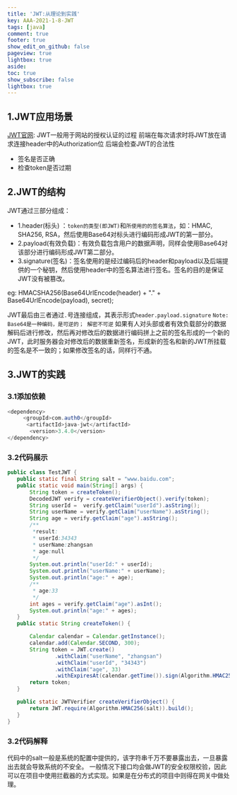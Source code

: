 ```yaml
---
title: 'JWT:从理论到实践'
key: AAA-2021-1-8-JWT
tags: [java]
comment: true
footer: true
show_edit_on_github: false
pageview: true
lightbox: true
aside:
toc: true
show_subscribe: false
lightbox: true
---
```


## **1.JWT应用场景**
[JWT官网](https://jwt.io):
JWT一般用于网站的授权认证的过程
前端在每次请求时将JWT放在请求连接header中的Authorization位
后端会检查JWT的合法性
+ 签名是否正确
+ 检查token是否过期

## **2.JWT的结构**
JWT通过三部分组成：
- 1.header(标头) ：``token的类型(即JWT)``和``所使用的的签名算法``，如：HMAC, SHA256, RSA，然后使用Base64对标头进行编码形成JWT的第一部分。
- 2.payload(有效负载)：有效负载包含用户的数据声明，同样会使用Base64对该部分进行编码形成JWT第二部分。
- 3.signature(签名)：签名使用的是经过编码后的header和payload以及后端提供的一个秘钥，然后使用header中的签名算法进行签名。签名的目的是保证JWT没有被篡改。

eg:   HMACSHA256(Base64UrlEncode(header) + "." + Base64UrlEncode(payload), secret);

JWT最后由三者通过`` . ``号连接组成，其表示形式``header.payload.signature``
`Note: Base64是一种编码，是可逆的； 解密不可逆`
如果有人对头部或者有效负载部分的数据解码后进行修改，然后再对修改后的数据进行编码拼上之前的签名形成的一个新的JWT，此时服务器会对修改后的数据重新签名，形成新的签名和新的JWT所挂载的签名是不一致的；如果修改签名的话，同样行不通。

## **3.JWT的实践**
### 3.1添加依赖
```java
<dependency>
     <groupId>com.auth0</groupId>
      <artifactId>java-jwt</artifactId>
       <version>3.4.0</version>
</dependency>
  ```

### 3.2代码展示

 ```java
 public class TestJWT {
    public static final String salt = "www.baidu.com";
    public static void main(String[] args) {
        String token = createToken();
        DecodedJWT verify = createVerifierObject().verify(token);
        String userId =  verify.getClaim("userId").asString();
        String userName = verify.getClaim("userName").asString();
        String age = verify.getClaim("age").asString();
        /**
         *result:
         * userId:34343
         * userName:zhangsan
         * age:null
         */
        System.out.println("userId:" + userId);
        System.out.println("userName:" + userName);
        System.out.println("age:" + age);
        /**
         * age:33
         */
        int ages = verify.getClaim("age").asInt();
        System.out.println("age:" + ages);
    }
    public static String createToken() {

        Calendar calendar = Calendar.getInstance();
        calendar.add(Calendar.SECOND, 300);
        String token = JWT.create()
                .withClaim("userName", "zhangsan")
                .withClaim("userId", "34343")
                .withClaim("age", 33)
                .withExpiresAt(calendar.getTime()).sign(Algorithm.HMAC256(salt));
        return token;
    }

    public static JWTVerifier createVerifierObject() {
        return JWT.require(Algorithm.HMAC256(salt)).build();
    }
}
 ```
### 3.2代码解释
 代码中的salt一般是系统的配置中提供的，该字符串千万不要暴露出去，一旦暴露出去就会导致系统的不安全。
 一般情况下接口均会做JWT的安全权限校验，因此可以在项目中使用拦截器的方式实现。如果是在分布式的项目中则得在网关中做处理。



